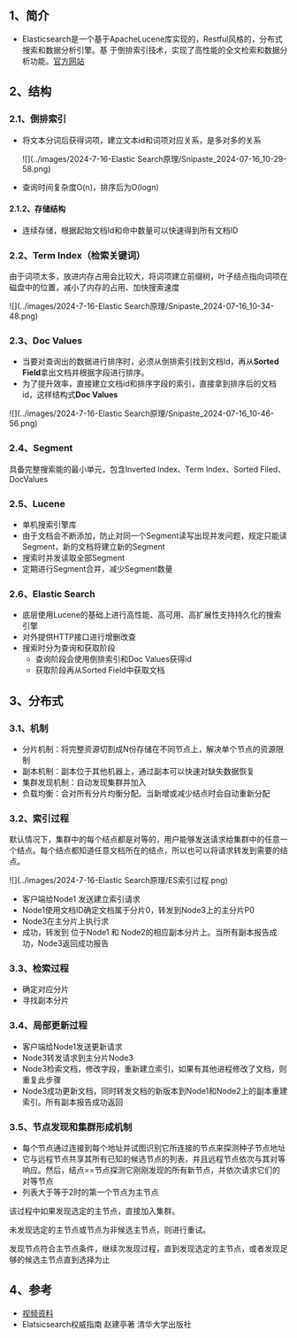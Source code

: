 ## 1、简介

- Elasticsearch是⼀个基于ApacheLucene库实现的，Restful⻛格的，分布式搜索和数据分析引擎。基 于倒排索引技术，实现了⾼性能的全⽂检索和数据分析功能。[官方网站](https://www.elastic.co/cn/elasticsearch/)

## 2、结构

### 2.1、倒排索引

- 将文本分词后获得词项，建立文本id和词项对应关系，是多对多的关系

  ![](../images/2024-7-16-Elastic Search原理/Snipaste_2024-07-16_10-29-58.png)

- 查询时间复杂度O(n)，排序后为O(logn)

#### 2.1.2、存储结构

- 连续存储，根据起始文档Id和命中数量可以快速得到所有文档ID

### 2.2、Term Index（检索关键词）

由于词项太多，放进内存占用会比较大，将词项建立前缀树，叶子结点指向词项在磁盘中的位置，减小了内存的占用、加快搜索速度

![](../images/2024-7-16-Elastic Search原理/Snipaste_2024-07-16_10-34-48.png)

### 2.3、Doc Values

- 当要对查询出的数据进行排序时，必须从倒排索引找到文档Id，再从**Sorted Field**拿出文档并根据字段进行排序。
- 为了提升效率，直接建立文档id和排序字段的索引，直接拿到排序后的文档id，这样结构式**Doc Values**

![](../images/2024-7-16-Elastic Search原理/Snipaste_2024-07-16_10-46-56.png)

### 2.4、Segment

具备完整搜索能的最小单元，包含Inverted Index、Term Index、Sorted Filed、DocValues

### 2.5、Lucene

- 单机搜索引擎库
- 由于文档会不断添加，防止对同一个Segment读写出现并发问题，规定只能读Segment，新的文档将建立新的Segment
- 搜索时并发读取全部Segment
- 定期进行Segment合并，减少Segment数量

### 2.6、Elastic Search

- 底层使用Lucene的基础上进行高性能、高可用、高扩展性支持持久化的搜索引擎
- 对外提供HTTP接口进行增删改查
- 搜索时分为查询和获取阶段
  - 查询阶段会使用倒排索引和Doc Values获得id
  - 获取阶段再从Sorted Field中获取文档

## 3、分布式

### 3.1、机制

- 分片机制：将完整资源切割成N份存储在不同节点上，解决单个节点的资源限制
- 副本机制：副本位于其他机器上，通过副本可以快速对缺失数据恢复
- 集群发现机制：自动发现集群并加入
- 负载均衡：会对所有分片均衡分配。当新增或减少结点时会自动重新分配

### 3.2、索引过程

默认情况下，集群中的每个结点都是对等的，用户能够发送请求给集群中的任意一个结点。每个结点都知道任意文档所在的结点，所以也可以将请求转发到需要的结点。

![](../images/2024-7-16-Elastic Search原理/ES索引过程.png)

- 客户端给Node1 发送建立索引请求
- Node1使用文档ID确定文档属于分片0，转发到Node3上的主分片P0
- Node3在主分片上执行求
- 成功，转发到 位于Node1 和 Node2的相应副本分片上。当所有副本报告成功，Node3返回成功报告

### 3.3、检索过程

- 确定对应分片
- 寻找副本分片

### 3.4、局部更新过程

- 客户端给Node1发送更新请求
- Node3转发请求到主分片Node3
- Node3检索文档，修改字段，重新建立索引，如果有其他进程修改了文档，则重复此步骤
- Node3成功更新文档，同时转发文档的新版本到Node1和Node2上的副本重建索引。所有副本报告成功返回

### 3.5、节点发现和集群形成机制

- 每个节点通过连接到每个地址并试图识别它所连接的节点来探测种子节点地址
- 它与远程节点共享其所有已知的候选节点的列表，并且远程节点依次与其对等响应。然后，结点==节点探测它刚刚发现的所有新节点，并依次请求它们的对等节点
- 列表大于等于2时的第一个节点为主节点

该过程中如果发现选定的主节点，直接加入集群。

未发现选定的主节点或节点为非候选主节点，则进行重试。

发现节点符合主节点条件，继续次发现过程，直到发现选定的主节点，或者发现足够的候选主节点直到选择为止

## 4、参考

- [视频资料](https://www.bilibili.com/video/BV1yb421J7oX?vd_source=1f9ea29590303cada0b4e521e1e038e0)
- Elatsicsearch权威指南 赵建亭著 清华大学出版社

